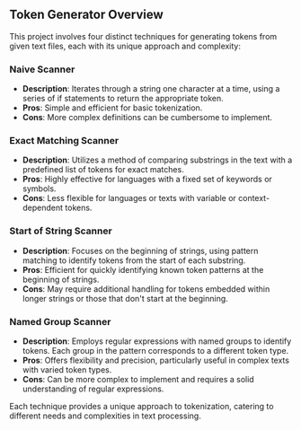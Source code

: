 ## Token Generator Overview

This project involves four distinct techniques for generating tokens from given text files, each with its unique approach and complexity:

### Naive Scanner
- **Description**: Iterates through a string one character at a time, using a series of if statements to return the appropriate token.
- **Pros**: Simple and efficient for basic tokenization.
- **Cons**: More complex definitions can be cumbersome to implement.

### Exact Matching Scanner
- **Description**: Utilizes a method of comparing substrings in the text with a predefined list of tokens for exact matches.
- **Pros**: Highly effective for languages with a fixed set of keywords or symbols.
- **Cons**: Less flexible for languages or texts with variable or context-dependent tokens.

### Start of String Scanner
- **Description**: Focuses on the beginning of strings, using pattern matching to identify tokens from the start of each substring.
- **Pros**: Efficient for quickly identifying known token patterns at the beginning of strings.
- **Cons**: May require additional handling for tokens embedded within longer strings or those that don't start at the beginning.

### Named Group Scanner
- **Description**: Employs regular expressions with named groups to identify tokens. Each group in the pattern corresponds to a different token type.
- **Pros**: Offers flexibility and precision, particularly useful in complex texts with varied token types.
- **Cons**: Can be more complex to implement and requires a solid understanding of regular expressions.

Each technique provides a unique approach to tokenization, catering to different needs and complexities in text processing.
